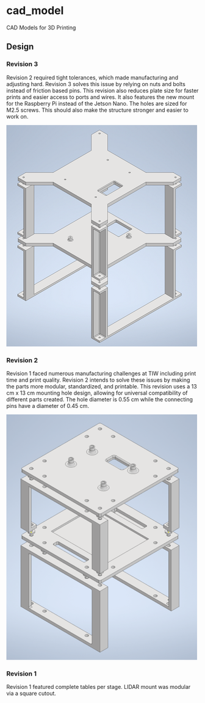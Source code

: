 # cad_model
CAD Models for 3D Printing

## Design
### Revision 3
Revision 2 required tight tolerances, which made manufacturing and adjusting hard. Revision 3 solves this issue by relying on nuts and bolts instead of friction based pins. This revision also reduces plate size for faster prints and easier access to ports and wires. It also features the new mount for the Raspberry Pi instead of the Jetson Nano. The holes are sized for M2.5 screws. This should also make the structure stronger and easier to work on.

![Revision 2 Image](https://github.com/APSCL/cad_model/blob/main/images/revision3.PNG?raw=true) 

### Revision 2
Revision 1 faced numerous manufacturing challenges at TIW including print time and print quality. Revision 2 intends to solve these issues by making the parts more modular, standardized, and printable. This revision uses a 13 cm x 13 cm mounting hole design, allowing for universal compatibility of different parts created. The hole diameter is 0.55 cm while the connecting pins have a diameter of 0.45 cm.

![Revision 2 Image](https://github.com/APSCL/cad_model/blob/main/images/revision2.PNG?raw=true) 

### Revision 1
Revision 1 featured complete tables per stage. LIDAR mount was modular via a square cutout.
